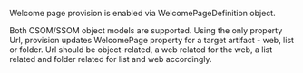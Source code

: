 
Welcome page provision is enabled via WelcomePageDefinition object.

Both CSOM/SSOM object models are supported. Using the only property Url, provision updates WelcomePage property for a target artifact - web, list or folder.
Url should be object-related, a web related for the web, a list related and folder related for list and web accordingly.
